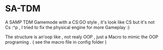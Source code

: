 # SA-TDM
A SAMP TDM Gamemode with a CS:GO style , it's look like CS but it's not Cs :^p , I tried to fix the physical engine for more Gameplay :) 

The structure is an'oop like , not realy OOP , just a Macro to mimic the OOP programing . ( see the macro file in config folder )
